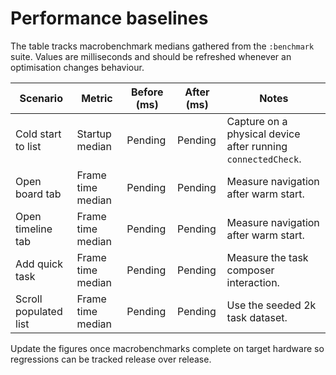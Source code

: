 # Performance baselines

The table tracks macrobenchmark medians gathered from the `:benchmark` suite. Values are milliseconds and should be refreshed whenever an optimisation changes behaviour.

| Scenario | Metric | Before (ms) | After (ms) | Notes |
| --- | --- | --- | --- | --- |
| Cold start to list | Startup median | Pending | Pending | Capture on a physical device after running `connectedCheck`. |
| Open board tab | Frame time median | Pending | Pending | Measure navigation after warm start. |
| Open timeline tab | Frame time median | Pending | Pending | Measure navigation after warm start. |
| Add quick task | Frame time median | Pending | Pending | Measure the task composer interaction. |
| Scroll populated list | Frame time median | Pending | Pending | Use the seeded 2k task dataset. |

Update the figures once macrobenchmarks complete on target hardware so regressions can be tracked release over release.
